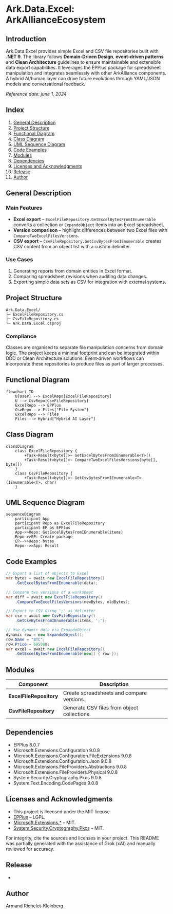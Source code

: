 # Ark.Data.Excel: ArkAllianceEcosystem

## Introduction
Ark.Data.Excel provides simple Excel and CSV file repositories built with **.NET&nbsp;9**. The library follows **Domain‑Driven Design**, **event‑driven patterns** and **Clean Architecture** guidelines to ensure maintainable and extensible data export capabilities. It leverages the EPPlus package for spreadsheet manipulation and integrates seamlessly with other ArkAlliance components. A hybrid AI/human layer can drive future evolutions through YAML/JSON models and conversational feedback.

*Reference date: june 1, 2024*

## Index
1. [General Description](#general-description)
2. [Project Structure](#project-structure)
3. [Functional Diagram](#functional-diagram)
4. [Class Diagram](#class-diagram)
5. [UML Sequence Diagram](#uml-sequence-diagram)
6. [Code Examples](#code-examples)
7. [Modules](#modules)
8. [Dependencies](#dependencies)
9. [Licenses and Acknowledgments](#licenses-and-acknowledgments)
10. [Release](#release)
11. [Author](#author)

## General Description
### Main Features
- **Excel export** – `ExcelFileRepository.GetExcelBytesFromIEnumerable` converts a collection or `ExpandoObject` items into an Excel spreadsheet.
- **Version comparison** – highlight differences between two Excel files with `CompareTwoExcelFilesVersions`.
- **CSV export** – `CsvFileRepository.GetCsvBytesFromIEnumerable` creates CSV content from an object list with a custom delimiter.

### Use Cases
1. Generating reports from domain entities in Excel format.
2. Comparing spreadsheet revisions when auditing data changes.
3. Exporting simple data sets as CSV for integration with external systems.

## Project Structure
```
Ark.Data.Excel/
├─ ExcelFileRepository.cs
├─ CsvFileRepository.cs
└─ Ark.Data.Excel.csproj
```
### Compliance
Classes are organised to separate file manipulation concerns from domain logic. The project keeps a minimal footprint and can be integrated within DDD or Clean Architecture solutions. Event‑driven workflows can incorporate these repositories to produce files as part of larger processes.

## Functional Diagram
```mermaid
flowchart TD
    U[User] --> ExcelRepo[ExcelFileRepository]
    U --> CsvRepo[CsvFileRepository]
    ExcelRepo --> EPPlus
    CsvRepo --> Files["File System"]
    ExcelRepo --> Files
    Files --> Hybrid["Hybrid AI Layer"]
```

## Class Diagram
```mermaid
classDiagram
    class ExcelFileRepository {
        +Task~Result<byte[]>~ GetExcelBytesFromIEnumerable<T>()
        +Task~Result<byte[]>~ CompareTwoExcelFilesVersions(byte[], byte[])
    }
    class CsvFileRepository {
        +Task~Result<byte[]>~ GetCsvBytesFromIEnumerable<T>(IEnumerable<T>, char)
    }
```

## UML Sequence Diagram
```mermaid
sequenceDiagram
    participant App
    participant Repo as ExcelFileRepository
    participant EP as EPPlus
    App->>Repo: GetExcelBytesFromIEnumerable(items)
    Repo->>EP: Create package
    EP-->>Repo: bytes
    Repo-->>App: Result
```

## Code Examples
```csharp
// Export a list of objects to Excel
var bytes = await new ExcelFileRepository()
    .GetExcelBytesFromIEnumerable(data);
```
```csharp
// Compare two versions of a worksheet
var diff = await new ExcelFileRepository()
    .CompareTwoExcelFilesVersions(newBytes, oldBytes);
```
```csharp
// Export to CSV using ';' as delimiter
var csv = await new CsvFileRepository()
    .GetCsvBytesFromIEnumerable(items, ';');
```
```csharp
// Use dynamic data via ExpandoObject
dynamic row = new ExpandoObject();
row.Name = "BTC";
row.Price = 69500m;
var excel = await new ExcelFileRepository()
    .GetExcelBytesFromIEnumerable(new[] { row });
```

## Modules
| Component | Description |
|-----------|-------------|
| **ExcelFileRepository** | Create spreadsheets and compare versions. |
| **CsvFileRepository** | Generate CSV files from object collections. |

## Dependencies
- EPPlus 8.0.7
- Microsoft.Extensions.Configuration 9.0.8
- Microsoft.Extensions.Configuration.FileExtensions 9.0.8
- Microsoft.Extensions.Configuration.Json 9.0.8
- Microsoft.Extensions.FileProviders.Abstractions 9.0.8
- Microsoft.Extensions.FileProviders.Physical 9.0.8
- System.Security.Cryptography.Pkcs 9.0.8
- System.Text.Encoding.CodePages 9.0.8

## Licenses and Acknowledgments
- This project is licensed under the MIT license.
- [EPPlus](https://github.com/EPPlusSoftware/EPPlus) – LGPL.
- [Microsoft.Extensions.*](https://github.com/dotnet/runtime) – MIT.
- [System.Security.Cryptography.Pkcs](https://github.com/dotnet/runtime) – MIT.

For integrity, cite the sources and licenses in your project. This README was partially generated with the assistance of Grok (xAI) and manually reviewed for accuracy.

## Release
- 

## Author
Armand Richelet-Kleinberg
